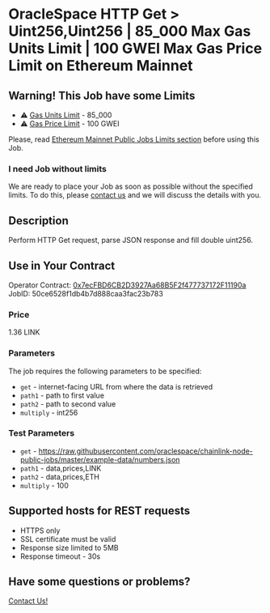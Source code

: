 # OracleSpace HTTP Get > Uint256,Uint256 | 85_000 Max Gas Units Limit | 100 GWEI Max Gas Price Limit on Ethereum Mainnet

## Warning! This Job have some Limits

- ⚠️ [Gas Units Limit](../README.md#attention-public-jobs-have-some-limits-in-this-network) - 85_000
- ⚠️ [Gas Price Limit](../README.md#attention-public-jobs-have-some-limits-in-this-network) - 100 GWEI

Please, read [Ethereum Mainnet Public Jobs Limits section]("../../../README.md#attention-public-jobs-have-some-limits-in-this-network") before using this Job.

### I need Job without limits

We are ready to place your Job as soon as possible without the specified limits. To do this, please [contact us](https://github.com/oraclespace/chainlink-node-public-jobs#contact-us) and we will discuss the details with you.

## Description

Perform HTTP Get request, parse JSON response and fill double uint256.

## Use in Your Contract

Operator Contract: [0x7ecFBD6CB2D3927Aa68B5F2f477737172F11190a](https://etherscan.io/address/0x7ecFBD6CB2D3927Aa68B5F2f477737172F11190a)  
JobID: 50ce6528f1db4b7d888caa3fac23b783

### Price

1.36 LINK

### Parameters

The job requires the following parameters to be specified:

- `get` - internet-facing URL from where the data is retrieved
- `path1` - path to first value
- `path2` - path to second value
- `multiply` - int256

### Test Parameters

- `get` - https://raw.githubusercontent.com/oraclespace/chainlink-node-public-jobs/master/example-data/numbers.json
- `path1` - data,prices,LINK
- `path2` - data,prices,ETH
- `multiply` - 100

## Supported hosts for REST requests

- HTTPS only
- SSL certificate must be valid
- Response size limited to 5MB
- Response timeout - 30s

## Have some questions or problems?

[Contact Us!](https://github.com/oraclespace/chainlink-node-public-jobs#contact-us)
